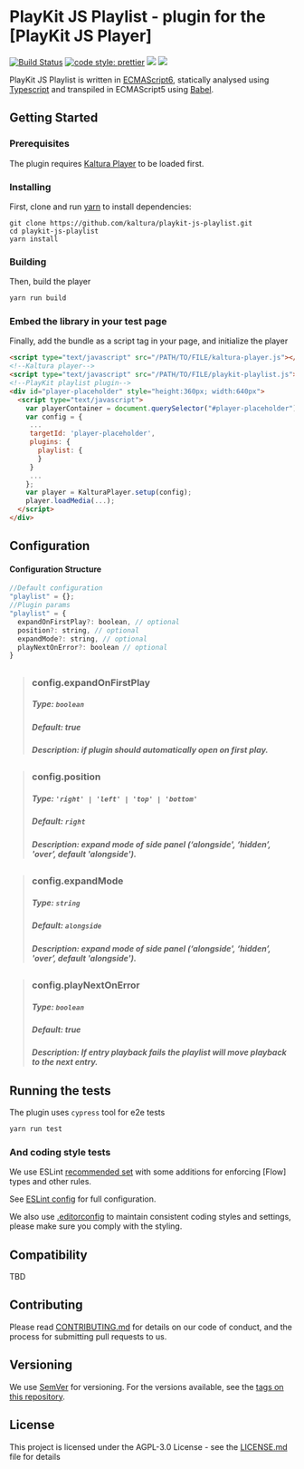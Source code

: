 # PlayKit JS Playlist - plugin for the [PlayKit JS Player]

[![Build Status](https://github.com/kaltura/playkit-js-playlist/actions/workflows/run_canary_full_flow.yaml/badge.svg)](https://github.com/kaltura/playkit-js-playlist/actions/workflows/run_canary_full_flow.yaml)
[![code style: prettier](https://img.shields.io/badge/code_style-prettier-ff69b4.svg?style=flat-square)](https://github.com/prettier/prettier)
[![](https://img.shields.io/npm/v/@playkit-js/playkit-js-playlist/latest.svg)](https://www.npmjs.com/package/@playkit-js/playkit-js-playlist)
[![](https://img.shields.io/npm/v/@playkit-js/playkit-js-playlist/canary.svg)](https://www.npmjs.com/package/@playkit-js/playkit-js-playlist/v/canary)

PlayKit JS Playlist is written in [ECMAScript6], statically analysed using [Typescript] and transpiled in ECMAScript5 using [Babel].

[typescript]: https://www.typescriptlang.org/
[ecmascript6]: https://github.com/ericdouglas/ES6-Learning#articles--tutorials
[babel]: https://babeljs.io

## Getting Started

### Prerequisites

The plugin requires [Kaltura Player] to be loaded first.

[kaltura player]: https://github.com/kaltura/kaltura-player-js

### Installing

First, clone and run [yarn] to install dependencies:

[yarn]: https://yarnpkg.com/lang/en/

```
git clone https://github.com/kaltura/playkit-js-playlist.git
cd playkit-js-playlist
yarn install
```

### Building

Then, build the player

```javascript
yarn run build
```

### Embed the library in your test page

Finally, add the bundle as a script tag in your page, and initialize the player

```html
<script type="text/javascript" src="/PATH/TO/FILE/kaltura-player.js"></script>
<!--Kaltura player-->
<script type="text/javascript" src="/PATH/TO/FILE/playkit-playlist.js"></script>
<!--PlayKit playlist plugin-->
<div id="player-placeholder" style="height:360px; width:640px">
  <script type="text/javascript">
    var playerContainer = document.querySelector("#player-placeholder");
    var config = {
     ...
     targetId: 'player-placeholder',
     plugins: {
       playlist: {
       }
     }
     ...
    };
    var player = KalturaPlayer.setup(config);
    player.loadMedia(...);
  </script>
</div>
```

## Configuration
#### Configuration Structure

```js
//Default configuration
"playlist" = {};
//Plugin params
"playlist" = {
  expandOnFirstPlay?: boolean, // optional
  position?: string, // optional
  expandMode?: string, // optional
  playNextOnError?: boolean // optional
}
```

##

> ### config.expandOnFirstPlay
>
> ##### Type: `boolean`
>
> ##### Default: true
>
> ##### Description: if plugin should automatically open on first play.
>

##

> ### config.position
>
> ##### Type: `'right' | 'left' | 'top' | 'bottom'`
>
> ##### Default: `right`
>
> ##### Description: expand mode of side panel (‘alongside', ‘hidden’, 'over’, default 'alongside').
>

##

> ### config.expandMode
>
> ##### Type: `string`
>
> ##### Default: `alongside`
>
> ##### Description: expand mode of side panel (‘alongside', ‘hidden’, 'over’, default 'alongside').
>

##

> ### config.playNextOnError
>
> ##### Type: `boolean`
>
> ##### Default: true
>
> ##### Description: If entry playback fails the playlist will move playback to the next entry.
>

## Running the tests

The plugin uses `cypress` tool for e2e tests

```javascript
yarn run test
```

### And coding style tests

We use ESLint [recommended set](http://eslint.org/docs/rules/) with some additions for enforcing [Flow] types and other rules.

See [ESLint config](.eslintrc.json) for full configuration.

We also use [.editorconfig](.editorconfig) to maintain consistent coding styles and settings, please make sure you comply with the styling.

## Compatibility

TBD

## Contributing

Please read [CONTRIBUTING.md](https://gist.github.com/PurpleBooth/b24679402957c63ec426) for details on our code of conduct, and the process for submitting pull requests to us.

## Versioning

We use [SemVer](http://semver.org/) for versioning. For the versions available, see the [tags on this repository](https://github.com/kaltura/playkit-js-playlist/tags).

## License

This project is licensed under the AGPL-3.0 License - see the [LICENSE.md](LICENSE.md) file for details

